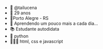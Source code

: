 - 👋 @tailucena
- 💫 29 anos 
- 🏡Porto Alegre - RS
- 🌱 Aprendendo um pouco mais a cada dia...
- 📚 Estudante autodidata
- 🐍 python
-  👩🏻‍💻 html, css e javascript 
  
  
